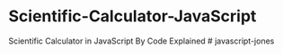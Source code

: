 # Scientific-Calculator-JavaScript
Scientific Calculator in JavaScript By Code Explained
#   j a v a s c r i p t - j o n e s  
 